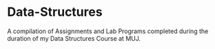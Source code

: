 # Data-Structures
A compilation of Assignments and Lab Programs completed during the duration of my Data Structures Course at MUJ.
